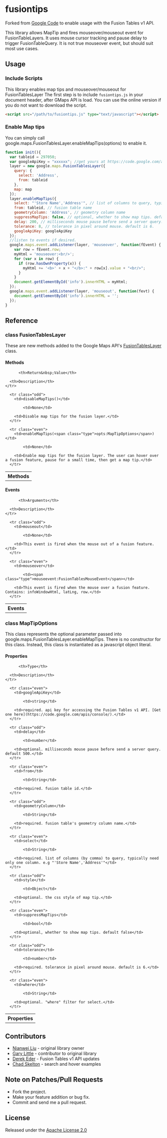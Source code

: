 # fusiontips

Forked from [Google Code](http://code.google.com/p/gmaps-utility-gis/source/browse/trunk/fusiontips/src/fusiontips.js) to enable usage with the Fusion Tables v1 API.

This library allows MapTip and fires mouseover/mouseout event for FusionTableLayers. It uses mouse cursor tracking and pause delay to trigger FusionTableQuery. It is not true mouseover event, but should suit most use cases.

## Usage

### Include Scripts
This library enables map tips and mouseover/mouseout for FusionTablesLayer
The first step is to include `fusiontips.js` in your document header, after GMaps API is load. You can use the online version if you do not want to download the script.

```html
<script src="/path/to/fusiontips.js" type="text/javascript"></script>
```

### Enable Map tips
You can simply call google.maps.FusionTablesLayer.enableMapTips(options) to enable it.

```javascript
function init(){
  var tableid = 297050;
  var googleApiKey = "xxxxxx"; //get yours at https://code.google.com/apis/console/
  layer = new google.maps.FusionTablesLayer({
    query: {
      select: 'Address',
      from: tableid
    },
    map: map
  });
  layer.enableMapTips({
    select: "'Store Name','Address'", // list of columns to query, typially need only one column.
    from: tableid, // fusion table name
    geometryColumn: 'Address', // geometry column name
    suppressMapTips: false, // optional, whether to show map tips. default false
    delay: 200, // milliseconds mouse pause before send a server query. default 300.
    tolerance: 8, // tolerance in pixel around mouse. default is 6.
    googleApiKey: googleApiKey
  });
  //listen to events if desired.
  google.maps.event.addListener(layer, 'mouseover', function(fEvent) {
    var row = fEvent.row;
    myHtml = 'mouseover:<br/>';
    for (var x in row) {
      if (row.hasOwnProperty(x)) {
        myHtml += '<b>' + x + "</b>:" + row[x].value + "<br/>";
      }
    }
    document.getElementById('info').innerHTML = myHtml;
  });
  google.maps.event.addListener(layer, 'mouseout', function(fevt) {
    document.getElementById('info').innerHTML = '';
  });
}
```

## Reference

### <a name="google.maps.FusionTablesLayer"></a>class FusionTablesLayer

These are new methods added to the Google Maps API's
[FusionTablesLayer](http://code.google.com/apis/maps/documentation/javascript/reference.html#FusionTablesLayer)
class.

#### Methods
<table summary="class FusionTablesLayer - Methods" >

  <tbody>
    <tr>
      <th>Methods</th>

          <th>Return&nbsp;Value</th>

      <th>Description</th>
    </tr>

      <tr class="odd">
        <td>disableMapTips()</td>

            <td>None</td>

        <td>Disable map tips for the fusion layer.</td>
      </tr>

      <tr class="even">
        <td>enableMapTips(<span class="type">opts:MapTipOptions</span>)</td>

            <td>None</td>

        <td>Enable map tips for the fusion layer. The user can hover over a fusion feature, pause for a small time, then get a map tip.</td>
      </tr>

  </tbody>
</table>

#### Events

<table summary="class FusionTablesLayer - Events" >
  <tbody>
    <tr>
      <th>Events</th>

          <th>Arguments</th>

      <th>Description</th>
    </tr>

      <tr class="odd">
        <td>mouseout</td>

            <td>None</td>

        <td>This event is fired when the mouse out of a fusion feature.</td>
      </tr>

      <tr class="even">
        <td>mouseover</td>

            <td><span class="type">mouseevent:FusionTablesMouseEvent</span></td>

        <td>This event is fired when the mouse over a fusion feature. Contains: infoWindowHtml, latLng, row.</td>
      </tr>

  </tbody>
</table>

### <a name="MapTipOptions"></a>class MapTipOptions

This class represents the optional parameter passed into google.maps.FusionTablesLayer.enableMapTips.  There is no constructor for this class.  Instead, this class is instantiated as a javascript object literal.

#### Properties
<table summary="class MapTipOptions - Properties" >

  <tbody>
    <tr>
      <th>Properties</th>

          <th>Type</th>

      <th>Description</th>
    </tr>

      <tr class="even">
        <td>googleApiKey</td>

            <td>string</td>

        <td>required. api key for accessing the Fusion Tables v1 API. [Get one here](https://code.google.com/apis/console/).</td>
      </tr>

      <tr class="odd">
        <td>delay</td>

            <td>number</td>

        <td>optional. milliseconds mouse pause before send a server query. default 500.</td>
      </tr>

      <tr class="even">
        <td>from</td>

            <td>String</td>

        <td>required. fusion table id.</td>
      </tr>

      <tr class="odd">
        <td>geometryColumn</td>

            <td>String</td>

        <td>required. fusion table's geometry column name.</td>
      </tr>

      <tr class="even">
        <td>select</td>

            <td>String</td>

        <td>required. list of columns (by comma) to query, typically need only one column. e.g "'Store Name','Address'"</td>
      </tr>

      <tr class="odd">
        <td>style</td>

            <td>Object</td>

        <td>optional. the css style of map tip.</td>
      </tr>

      <tr class="even">
        <td>suppressMapTips</td>

            <td>bool</td>

        <td>optional, whether to show map tips. default false</td>
      </tr>

      <tr class="odd">
        <td>tolerance</td>

            <td>number</td>

        <td>required. tolerance in pixel around mouse. default is 6.</td>
      </tr>

      <tr class="even">
        <td>where</td>

            <td>String</td>

        <td>optional. "where" filter for select.</td>
      </tr>

  </tbody>
</table>

## Contributors 

* [Nianwei Liu](http://code.google.com/u/104139885275196935151/) - original library owner
* [Gary Little](http://code.google.com/u/117613638752768553824/) - contributor to original library
* [Derek Eder](https://github.com/derekeder) - Fusion Tables v1 API updates
* [Chad Skelton](https://github.com/chadskelton) - search and hover examples

## Note on Patches/Pull Requests
 
* Fork the project.
* Make your feature addition or bug fix.
* Commit and send me a pull request.

## License

Released under the [Apache License 2.0](http://www.apache.org/licenses/LICENSE-2.0)
